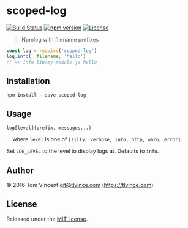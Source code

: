 # scoped-log

[![Build Status][travis-image]][travis-url]
[![npm version][npm-image]][npm-url]
[![License][license-image]][license-url]

[travis-url]: https://travis-ci.org/tlvince/scoped-log
[travis-image]: https://img.shields.io/travis/tlvince/scoped-log.svg
[npm-url]: https://www.npmjs.com/package/scoped-log
[npm-image]: https://img.shields.io/npm/v/scoped-log.svg
[license-url]: https://opensource.org/licenses/MIT
[license-image]: https://img.shields.io/npm/l/scoped-log.svg

> Npmlog with filename prefixes

```js
const log = require('scoped-log')
log.info(__filename, 'hello')
// => info lib/my-module.js hello
```

## Installation

```shell
npm install --save scoped-log
```

## Usage

`log[level](prefix, messages...)`

... where `level` is one of `[silly, verbose, info, http, warn, error]`.

Set `LOG_LEVEL` to the level to display logs at. Defaults to `info`.

## Author

© 2016 Tom Vincent <git@tlvince.com> (https://tlvince.com)

## License

Released under the [MIT license](http://tlvince.mit-license.org).
